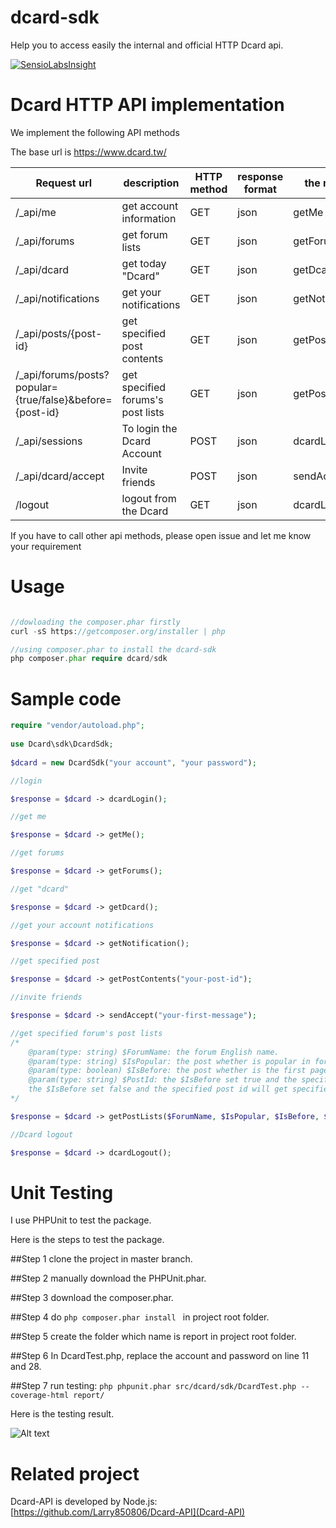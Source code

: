 # dcard-sdk
Help you to access easily the internal and official HTTP Dcard api.

[![SensioLabsInsight](https://insight.sensiolabs.com/projects/e15c18a2-6ae4-44d0-ab03-81b810f43768/big.png)](https://insight.sensiolabs.com/projects/e15c18a2-6ae4-44d0-ab03-81b810f43768)

# Dcard HTTP API implementation
We implement the following API methods

The base url is https://www.dcard.tw/
	
| Request url|description|HTTP method|response format|the method|
|-------------|-------------|-------------|------------|------------|
| /_api/me | get account  information| GET | json | getMe |
| /_api/forums | get forum lists | GET | json | getForums |
| /_api/dcard | get today "Dcard" | GET | json | getDcard |
| /_api/notifications | get your notifications | GET | json | getNotification |
| /_api/posts/{post-id} | get specified post contents  | GET | json | getPostContents |
| /_api/forums/posts?popular={true/false}&before={post-id} | get specified forums's post lists  | GET | json | getPostLists |
| /_api/sessions | To login the Dcard Account | POST | json | dcardLogin |
| /_api/dcard/accept | Invite friends | POST | json | sendAccept |
| /logout | logout from the Dcard | GET | json | dcardLogout |

If you have to call other api methods, please open issue and let me know your requirement

# Usage
```php

//dowloading the composer.phar firstly
curl -sS https://getcomposer.org/installer | php

//using composer.phar to install the dcard-sdk
php composer.phar require dcard/sdk
```

# Sample code
```php
require "vendor/autoload.php";
	
use Dcard\sdk\DcardSdk;
	
$dcard = new DcardSdk("your account", "your password");

//login

$response = $dcard -> dcardLogin();

//get me

$response = $dcard -> getMe();

//get forums

$response = $dcard -> getForums();

//get "dcard"

$response = $dcard -> getDcard();

//get your account notifications

$response = $dcard -> getNotification();

//get specified post

$response = $dcard -> getPostContents("your-post-id");

//invite friends

$response = $dcard -> sendAccept("your-first-message");

//get specified forum's post lists
/*
	@param(type: string) $ForumName: the forum English name.
	@param(type: string) $IsPopular: the post whether is popular in forum or not and the value is true or false. 
	@param(type: boolean) $IsBefore: the post whether is the first page or specified page.
	@param(type: string) $PostId: the $IsBefore set true and the specified post id will get specified page.
	the $IsBefore set false and the specified post id will get specified page.
*/

$response = $dcard -> getPostLists($ForumName, $IsPopular, $IsBefore, $PostId);

//Dcard logout

$response = $dcard -> dcardLogout();

```

# Unit Testing
I use PHPUnit to test the package.

Here is the steps to test the package.

##Step 1
clone the project in master branch.

##Step 2
manually download the PHPUnit.phar.

##Step 3
download the composer.phar.

##Step 4
do ```php composer.phar install ``` in project root folder.

##Step 5
create the folder which name is report in project root folder.

##Step 6
In DcardTest.php, replace the account and password on line 11 and 28.

##Step 7
run testing: ```php phpunit.phar src/dcard/sdk/DcardTest.php --coverage-html report/```

Here is the testing result.

![Alt text](http://i.imgur.com/U8mO756.png)
	
# Related project
Dcard-API is developed by Node.js: [https://github.com/Larry850806/Dcard-API](Dcard-API)
